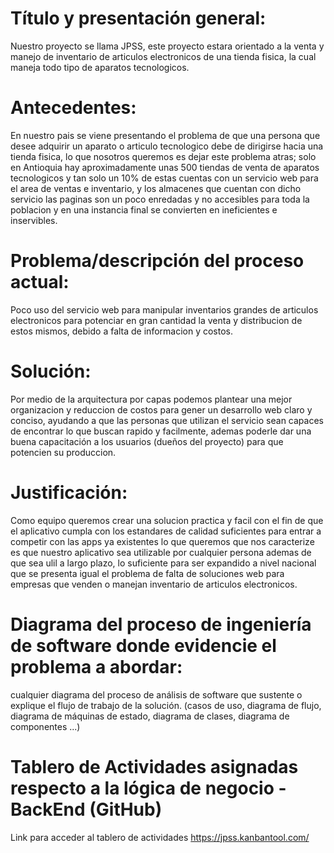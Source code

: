 # Título y presentación general: 

Nuestro proyecto se llama JPSS, este proyecto estara orientado a
la venta y manejo de inventario de articulos electronicos de una tienda fisica, la cual maneja
todo tipo de aparatos tecnologicos.


# Antecedentes:

En nuestro pais se viene presentando el problema de que una persona que desee adquirir
un aparato o articulo tecnologico debe de dirigirse hacia una tienda fisica, lo que
nosotros queremos es dejar este problema atras; solo en Antioquia hay aproximadamente
unas 500 tiendas de venta de aparatos tecnologicos y tan solo un 10% de estas cuentas
con un servicio web para el area de ventas e inventario, y los almacenes que cuentan con
dicho servicio las paginas son un poco enredadas y no accesibles para toda la poblacion
y en una instancia final se convierten en ineficientes e inservibles.


# Problema/descripción del proceso actual: 

Poco uso del servicio web para manipular inventarios grandes de articulos
electronicos para potenciar en gran cantidad la venta y distribucion de estos
mismos, debido a falta de informacion y costos.

# Solución: 

Por medio de la arquitectura por capas podemos plantear una mejor organizacion y reduccion
de costos para gener un desarrollo web claro y conciso, ayudando a que las personas
que utilizan el servicio sean capaces de encontrar lo que buscan rapido y facilmente,
ademas poderle dar una buena capacitación a los usuarios (dueños del proyecto) para 
que potencien su produccion.


# Justificación: 

Como equipo queremos crear una solucion practica y facil con el fin de que el aplicativo
cumpla con los estandares de calidad suficientes para entrar a competir con las apps ya existentes
lo que queremos que nos caracterize es que nuestro aplicativo sea utilizable por cualquier persona
ademas de que sea ulil a largo plazo, lo suficiente para ser expandido a nivel nacional que se
presenta igual el problema de falta de soluciones web para empresas que venden o manejan inventario
de articulos electronicos.

# Diagrama del proceso de ingeniería de software donde evidencie el problema a abordar: 

cualquier diagrama del proceso de análisis de software que sustente
o explique el flujo de trabajo de la solución. (casos de uso, diagrama de flujo,
diagrama de máquinas de estado, diagrama de clases, diagrama de
componentes ...)

# Tablero de Actividades asignadas respecto a la lógica de negocio - BackEnd (GitHub)

Link para acceder al tablero de actividades
https://jpss.kanbantool.com/
